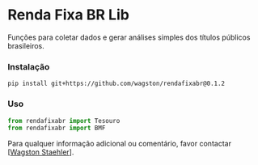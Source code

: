 # Renda Fixa BR Lib
Funções para coletar dados e gerar análises simples dos títulos públicos brasileiros.

### Instalação
```
pip install git+https://github.com/wagston/rendafixabr@0.1.2
```

### Uso
```Python
from rendafixabr import Tesouro
from rendafixabr import BMF
```

Para qualquer informação adicional ou comentário, favor contactar [[Wagston Staehler](mailto:wagston.staehler@gmail.com)].
